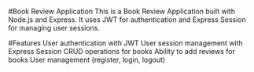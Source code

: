 #Book Review Application
This is a Book Review Application built with Node.js and Express. It uses JWT for authentication and Express Session for managing user sessions.

#Features
User authentication with JWT
User session management with Express Session
CRUD operations for books
Ability to add reviews for books
User management (register, login, logout)
